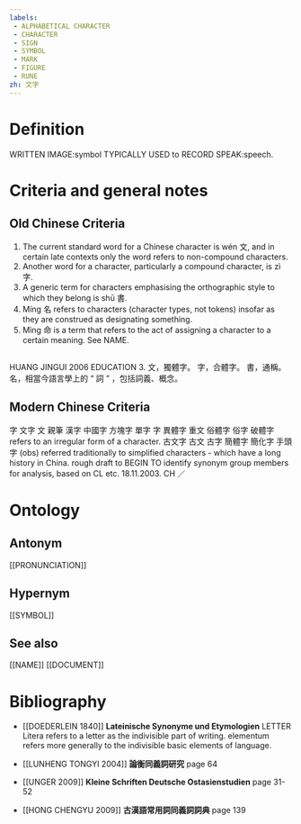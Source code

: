 ```yaml
---
labels: 
 - ALPHABETICAL CHARACTER
 - CHARACTER
 - SIGN
 - SYMBOL
 - MARK
 - FIGURE
 - RUNE
zh: 文字
---
```


# Definition
WRITTEN IMAGE:symbol TYPICALLY USED to RECORD SPEAK:speech.
# Criteria and general notes
## Old Chinese Criteria
1. The current standard word for a Chinese character is wén 文, and in certain late contexts only the word refers to non-compound characters.
2. Another word for a character, particularly a compound character, is zì 字.
3. A generic term for characters emphasising the orthographic style to which they belong is shū 書.
4. Míng 名 refers to characters (character types, not tokens) insofar as they are construed as designating something.
5. Mìng 命 is a term that refers to the act of assigning a character to a certain meaning. See NAME.
## 
HUANG JINGUI 2006
EDUCATION 3.
文，獨體字。
字，合體字。
書，通稱。
名，相當今語言學上的 “ 詞 ” ，包括詞義、概念。
## Modern Chinese Criteria
字
文字
文
親筆
漢字
中國字
方塊字
單字
字
異體字
重文
俗體字
俗字
破體字 refers to an irregular form of a character.
古文字
古文
古字
簡體字
簡化字
手頭字 (obs) referred traditionally to simplified characters - which have a long history in China.
rough draft to BEGIN TO identify synonym group members for analysis, based on CL etc. 18.11.2003. CH ／
# Ontology

## Antonym
[[PRONUNCIATION]]
## Hypernym
[[SYMBOL]]
## See also
[[NAME]]
[[DOCUMENT]]
# Bibliography
- [[DOEDERLEIN 1840]]
**Lateinische Synonyme und Etymologien** 
LETTER
Litera refers to a letter as the indivisible part of writing.
elementum refers more generally to the indivisible basic elements of language.
- [[LUNHENG TONGYI 2004]]
**論衡同義詞研究** page 64

- [[UNGER 2009]]
**Kleine Schriften Deutsche Ostasienstudien** page 31-52

- [[HONG CHENGYU 2009]]
**古漢語常用詞同義詞詞典** page 139
